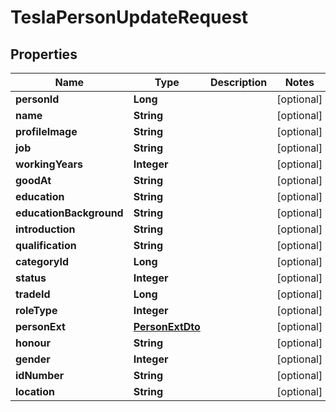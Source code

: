 

# TeslaPersonUpdateRequest


## Properties

Name | Type | Description | Notes
------------ | ------------- | ------------- | -------------
**personId** | **Long** |  |  [optional]
**name** | **String** |  |  [optional]
**profileImage** | **String** |  |  [optional]
**job** | **String** |  |  [optional]
**workingYears** | **Integer** |  |  [optional]
**goodAt** | **String** |  |  [optional]
**education** | **String** |  |  [optional]
**educationBackground** | **String** |  |  [optional]
**introduction** | **String** |  |  [optional]
**qualification** | **String** |  |  [optional]
**categoryId** | **Long** |  |  [optional]
**status** | **Integer** |  |  [optional]
**tradeId** | **Long** |  |  [optional]
**roleType** | **Integer** |  |  [optional]
**personExt** | [**PersonExtDto**](PersonExtDto.md) |  |  [optional]
**honour** | **String** |  |  [optional]
**gender** | **Integer** |  |  [optional]
**idNumber** | **String** |  |  [optional]
**location** | **String** |  |  [optional]



